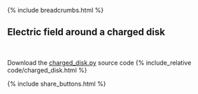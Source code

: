 {% include breadcrumbs.html %}

## Electric field around a charged disk
<div class="header_line"><br/></div>

Download the [charged_disk.py](code/charged_disk.py) source code
{% include_relative code/charged_disk.html %}

<p style="clear: both;"></p>

{% include share_buttons.html %}
